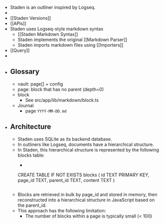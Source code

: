 - Staden is an outliner inspired by Logseq.
- 
- [[Staden Versions]]
- [[APIs]]
- Staden uses Logseq-style markdown syntax
	- [[Staden Markdown Syntax]]
	- Staden implements the original [[Markdown Parser]]
	- Staden imports markdown files using [[Importers]]
- [[Query]]
- 
- ## Glossary
	- vault: page[] + config
	- page: block that has no parent (depth=0)
	- block
		- See src/app/lib/markdown/block.ts
	- Journal
		- page `YYYY-MM-DD.md`
- ## Architecture
	- Staden uses SQLite as its backend database.
	- In outliners like Logseq, documents have a hierarchical structure.
	- In Staden, this hierarchical structure is represented by the following blocks table:
		- ```sql
		CREATE TABLE IF NOT EXISTS blocks (
		  id TEXT PRIMARY KEY,
		  page_id TEXT,
		  parent_id TEXT,
		  content TEXT
		)
		```
	- Blocks are retrieved in bulk by page_id and stored in memory, then reconstructed into a hierarchical structure in JavaScript based on the parent_id.
	- This approach has the following limitation:
		- The number of blocks within a page is typically small (< 100)

